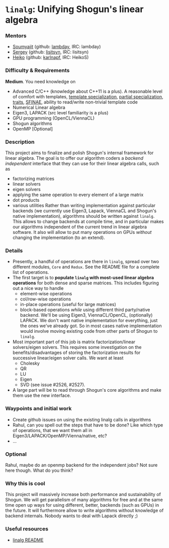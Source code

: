 # `linalg`: Unifying Shogun's linear algebra

### Mentors
 * [Soumyajit](Soumyajit%20De%20[Rahul]) (github: [lambday](https://github.com/lambday), IRC: lambday)
 * [Sergey](Sergey%20Lisitsyn) (github: [lisitsyn](https://github.com/lisitsyn), IRC: lisitsyn)
 * [Heiko](Heiko%20Strathmann) (github: [karlnapf](https://github.com/karlnapf), IRC: HeikoS)

### Difficulty & Requirements
**Medium**. You need knowledge on
 * Advanced C/C++ (knowledge about C++11 is a plus). A reasonable level of comfort with templates, [template specialization](http://en.cppreference.com/w/cpp/language/template_specialization), [partial specialization](http://en.cppreference.com/w/cpp/language/partial_specialization), [traits](http://accu.org/index.php/journals/442), [SFINAE](http://en.cppreference.com/w/cpp/language/sfinae), ability to read/write non-trivial template code
 * Numerical Linear algebra
 * Eigen3, LAPACK (src level familiarity is a plus)
 * GPU programming (OpenCL/ViennaCL)
 * Shogun algorithms
 * OpenMP [Optional]

### Description
This project aims to finalize and polish Shogun's internal framework for linear algebra. The goal is to offer our algorithm coders a *backend independent* interface that they can use for their linear algebra calls, such as
 * factorizing matrices
 * linear solvers
 * eigen solvers
 * applying the same operation to every element of a large matrix
 * dot products
 * various utilities
Rather than writing implementation against particular backends (we currently use Eigen3, Lapack, ViennaCL and Shogun's native implementation), algorithms should be written against ```linalg```. This allows to change backends at compile time, and in particular makes our algorithms independent of the current trend in linear algebra software. It also will allow to put many operations on GPUs *without* changing the implementation (to an extend).

### Details
 * Presently, a handful of operations are there in `linalg`, spread over two different modules, `Core` and `Redux`. See the README file for a complete list of operations.
 * The first target is to **populate `linalg` with most-used linear algebra operations** for both dense and sparse matrices. This includes figuring out a nice way to handle 
    * element-wise operations
    * col/row-wise operations 
    * in-place operations (useful for large matrices)
    * block-based operations 
*while* using different third party/native backend. We'll be using Eigen3, ViennaCL/OpenCL, (optionally) LAPACK. We don't want native implementation for everything, just the ones we've already got. So in most cases native implementation would involve moving existing code from other parts of Shogun to `linalg`. 
 * Most important part of this job is matrix factorization/linear solvers/eigen solvers. This requires some investigation on the benefits/disadvantages of storing the factorization results for successive linear/eigen solver calls. We want at least 
    * Cholesky
    * QR
    * LU
    * Eigen
    * SVD
(see issue #2526, #2527).
 * A large part will be to read through Shogun's core algorithms and make them use the new interface. 

### Waypoints and initial work
 * Create github issues on using the existing linalg calls in algorithms
 * Rahul, can you spell out the steps that have to be done? Like which type of operations, that we want them all in Eigen3/LAPACK/OpenMP/Vienna/native, etc?
 * ...

### Optional
Rahul, maybe do an openmp backend for the independent jobs? Not sure here though. What do you think?

### Why this is cool
This project will massively increase both performance and sustainability of Shogun. We will get parallelism of many algorithms for free and at the same time open up ways for using different, better, backends (such as GPUs) in the future. It will furthermore allow to write algorithms without knowledge of backend internals. Nobody wants to deal with Lapack directly ;)

### Useful resources
 * [linalg README](https://github.com/shogun-toolbox/shogun/wiki/README_linalg)